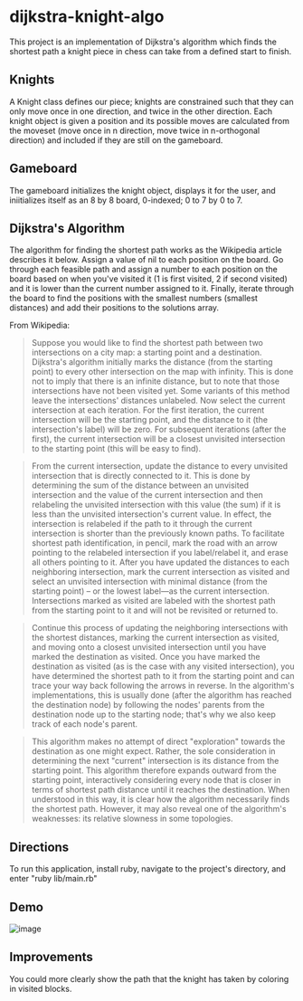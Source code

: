 # dijkstra-knight-algo
This project is an implementation of Dijkstra's algorithm which finds the shortest path a knight piece in chess can take from a defined start to finish.

## Knights
A Knight class defines our piece; knights are constrained such that they can only move once in one direction, and twice in the other direction. Each knight object is given a position and its possible moves are calculated from the moveset (move once in n direction, move twice in n-orthogonal direction) and included if they are still on the gameboard.

## Gameboard
The gameboard initializes the knight object, displays it for the user, and iniitializes itself as an 8 by 8 board, 0-indexed; 0 to 7 by 0 to 7.

## Dijkstra's Algorithm
The algorithm for finding the shortest path works as the Wikipedia article describes it below. Assign a value of nil to each position on the board. Go through each feasible path and assign a number to each position on the board based on when you've visited it (1 is first visited, 2 if second visited) and it is lower than the current number assigned to it. Finally, iterate through the board to find the positions with the smallest numbers (smallest distances) and add their positions to the solutions array.

From Wikipedia:
> Suppose you would like to find the shortest path between two intersections on a city map: a starting point and a destination. Dijkstra's algorithm initially marks the distance (from the starting point) to every other intersection on the map with infinity. This is done not to imply that there is an infinite distance, but to note that those intersections have not been visited yet. Some variants of this method leave the intersections' distances unlabeled. Now select the current intersection at each iteration. For the first iteration, the current intersection will be the starting point, and the distance to it (the intersection's label) will be zero. For subsequent iterations (after the first), the current intersection will be a closest unvisited intersection to the starting point (this will be easy to find).

> From the current intersection, update the distance to every unvisited intersection that is directly connected to it. This is done by determining the sum of the distance between an unvisited intersection and the value of the current intersection and then relabeling the unvisited intersection with this value (the sum) if it is less than the unvisited intersection's current value. In effect, the intersection is relabeled if the path to it through the current intersection is shorter than the previously known paths. To facilitate shortest path identification, in pencil, mark the road with an arrow pointing to the relabeled intersection if you label/relabel it, and erase all others pointing to it. After you have updated the distances to each neighboring intersection, mark the current intersection as visited and select an unvisited intersection with minimal distance (from the starting point) – or the lowest label—as the current intersection. Intersections marked as visited are labeled with the shortest path from the starting point to it and will not be revisited or returned to.

> Continue this process of updating the neighboring intersections with the shortest distances, marking the current intersection as visited, and moving onto a closest unvisited intersection until you have marked the destination as visited. Once you have marked the destination as visited (as is the case with any visited intersection), you have determined the shortest path to it from the starting point and can trace your way back following the arrows in reverse. In the algorithm's implementations, this is usually done (after the algorithm has reached the destination node) by following the nodes' parents from the destination node up to the starting node; that's why we also keep track of each node's parent.

> This algorithm makes no attempt of direct "exploration" towards the destination as one might expect. Rather, the sole consideration in determining the next "current" intersection is its distance from the starting point. This algorithm therefore expands outward from the starting point, interactively considering every node that is closer in terms of shortest path distance until it reaches the destination. When understood in this way, it is clear how the algorithm necessarily finds the shortest path. However, it may also reveal one of the algorithm's weaknesses: its relative slowness in some topologies. 

## Directions
To run this application, install ruby, navigate to the project's directory, and enter "ruby lib/main.rb"

## Demo
![image](https://user-images.githubusercontent.com/88121502/165214491-bbdd9d84-c86c-49a2-ae45-d9750d1e3437.png)

## Improvements
You could more clearly show the path that the knight has taken by coloring in visited blocks.
